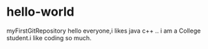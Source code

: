# hello-world
myFirstGitRepository
hello everyone,i likes java c++ .. i am a College student.i like coding so much.
